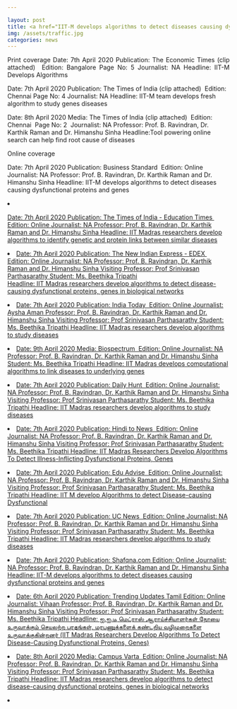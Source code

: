 ```yaml
---

layout: post
title: <a href="IIT-M develops algorithms to detect diseases causing dysfunctional proteins and genes">IIT-M develops algorithms to detect diseases causing dysfunctional proteins and genes</a>
img: /assets/traffic.jpg
categories: news
---
```


<p align="justify">Print coverage 
Date: 7th April 2020
Publication: The Economic Times (clip attached) 
Edition: Bangalore
Page No: 5
Journalist: NA
Headline: IIT-M Develops Algorithms 

Date: 7th April 2020
Publication: The Times of India (clip attached) 
Edition: Chennai
Page No: 4
Journalist: NA
Headline: IIT-M team develops fresh algorithm to study genes diseases

Date: 8th April 2020
Media: The Times of India (clip attached) 
Edition: Chennai 
Page No: 2 
Journalist: NA
Professor: Prof. B. Ravindran, Dr. Karthik Raman and Dr. Himanshu Sinha
Headline:Tool powering online search can help find root cause of diseases </p>

<p align="justify">Online coverage 

Date: 7th April 2020
Publication: Business Standard 
Edition: Online
Journalist: NA
Professor: Prof. B. Ravindran, Dr. Karthik Raman and Dr. Himanshu Sinha
Headline: IIT-M develops algorithms to detect diseases causing dysfunctional proteins and genes
<li> <a href="https://www.business-standard.com/article/pti-stories/iit-m-develops-algorithms-to-detect-diseases-causing-dysfunctional-proteins-and-genes-120040601029_1.html" </a> </li>

Date: 7th April 2020
Publication: The Times of India - Education Times 
Edition: Online
Journalist: NA
Professor: Prof. B. Ravindran, Dr. Karthik Raman and Dr. Himanshu Sinha
Headline: IIT Madras researchers develop algorithms to identify genetic and protein links between similar diseases
<li> <a href="https://educationtimes.com/article/newsroom/75007684/iit-madras-researchers-develop-algorithms-to-identify-genetic-and-protein-links-between-similar-diseases.html

Date: 7th April 2020
Publication: NDTV
Edition: Online
Journalist: Anisha Kumari 
Professor: Prof. B. Ravindran, Dr. Karthik Raman and Dr. Himanshu Sinha
Visiting Professor: Prof Srinivasan Parthasarathy
Student: Ms. Beethika Tripathi
Headline: IIT Madras Researchers Develop Algorithms To Detect Disease-Causing Dysfunctional Proteins, Genes
<li> <a href="https://www.ndtv.com/education/iit-madras-researchers-develop-algorithms-to-detect-disease-causing-dysfunctional-proteins-genes-2206982

Date: 7th April 2020
Publication: The New Indian Express - EDEX 
Edition: Online
Journalist: NA
Professor: Prof. B. Ravindran, Dr. Karthik Raman and Dr. Himanshu Sinha
Visiting Professor: Prof Srinivasan Parthasarathy
Student: Ms. Beethika Tripathi
Headline: IIT Madras researchers develop algorithms to detect disease-causing dysfunctional proteins, genes in biological networks
<li> <a href="https://www.edexlive.com/news/2020/apr/06/iit-madras-researchers-develop-algorithms-to-detect-disease-causing-dysfunctional-proteins-11134.html

Date: 7th April 2020
Publication: BW Education 
Edition: Online
Journalist: NA
Professor: Prof. B. Ravindran, Dr. Karthik Raman and Dr. Himanshu Sinha
Visiting Professor: Prof Srinivasan Parthasarathy
Student: Ms. Beethika Tripathi
Headline: IIT Madras Researchers Develop Algorithms To Detect Disease-Causing Dysfunctional Proteins
<li> <a href="http://bweducation.businessworld.in/article/IIT-Madras-Researchers-Develop-Algorithms-To-Detect-Disease-Causing-Dysfunctional-Proteins-/06-04-2020-188366/

Date: 7th April 2020
Publication: India Today 
Edition: Online
Journalist: Aysha Aman
Professor: Prof. B. Ravindran, Dr. Karthik Raman and Dr. Himanshu Sinha
Visiting Professor: Prof Srinivasan Parthasarathy
Student: Ms. Beethika Tripathi
Headline: IIT Madras researchers develop algorithms to study diseases
<li> <a href="https://www.indiatoday.in/education-today/news/story/iit-madras-researchers-develop-algorithms-to-study-diseases-1663903-2020-04-06

Date: 7th April 2020
Publication: Outlook
Edition: Online
Journalist: NA
Professor: Prof. B. Ravindran, Dr. Karthik Raman and Dr. Himanshu Sinha
Headline: IIT-M develops algorithms to detect diseases causing dysfunctional proteins and genes
<li> <a href="https://www.outlookindia.com/newsscroll/iitm-develops-algorithms-to-detect-diseases-causing-dysfunctional-proteins-and-genes/1793285

Date: 9th April 2020
Media: Biospectrum 
Edition: Online
Journalist: NA
Professor: Prof. B. Ravindran, Dr. Karthik Raman and Dr. Himanshu Sinha
Student: Ms. Beethika Tripathi
Headline: IIT Madras develops computational algorithms to link diseases to underlying genes
<li> <a href="https://www.biospectrumindia.com/news/58/16170/iit-madras-develops-computational-algorithms-to-link-diseases-to-underlying-genes.html

Date: 7th April 2020
Publication: The Week 
Edition: Online
Journalist: NA
Professor: Prof. B. Ravindran, Dr. Karthik Raman and Dr. Himanshu Sinha
Headline: IIT-M develops algorithms to detect diseases causing dysfunctional proteins and genes
<li> <a href="https://www.theweek.in/wire-updates/business/2020/04/06/mes6-tn-diseases-iitm.html

Date: 7th April 2020
Publication: Daily Hunt 
Edition: Online
Journalist: NA
Professor: Prof. B. Ravindran, Dr. Karthik Raman and Dr. Himanshu Sinha
Visiting Professor: Prof Srinivasan Parthasarathy
Student: Ms. Beethika Tripathi
Headline: IIT Madras researchers develop algorithms to study diseases
<li> <a href="https://m.dailyhunt.in/news/india/english/india+today-epaper-indiatoday/iit+madras+researchers+develop+algorithms+to+study+diseases-newsid-176443108

Date: 7th April 2020
Publication: LatestlY
Edition: Online
Journalist: NA
Professor: Prof. B. Ravindran, Dr. Karthik Raman and Dr. Himanshu Sinha
Visiting Professor: Prof Srinivasan Parthasarathy
Student: Ms. Beethika Tripathi
Headline: IIT-M Develops Algorithms to Detect Diseases Causing Dysfunctional Proteins and Genes
<li> <a href="https://www.latestly.com/agency-news/iit-m-develops-algorithms-to-detect-diseases-causing-dysfunctional-proteins-and-genes-1663003.html

Date: 7th April 2020
Publication: Hindi to News 
Edition: Online
Journalist: NA
Professor: Prof. B. Ravindran, Dr. Karthik Raman and Dr. Himanshu Sinha
Visiting Professor: Prof Srinivasan Parthasarathy
Student: Ms. Beethika Tripathi
Headline: IIT Madras Researchers Develop Algorithms To Detect Illness-Inflicting Dysfunctional Proteins, Genes
<li> <a href="https://hindi2news.com/iit-madras-researchers-develop-algorithms-to-detect-illness-inflicting-dysfunctional-proteins-genes/

Date: 7th April 2020
Publication: News Dig
Edition: Online
Journalist: NA
Professor: Prof. B. Ravindran, Dr. Karthik Raman and Dr. Himanshu Sinha
Visiting Professor: Prof Srinivasan Parthasarathy
Student: Ms. Beethika Tripathi
Headline: IIT Madras researchers develop algorithms to study diseases
<li> <a href="https://newsdig.in/news/801344671/IIT-Madras-researchers-develop-algorithms-to-study-diseases

Date: 7th April 2020
Publication: Edu Advise 
Edition: Online
Journalist: NA
Professor: Prof. B. Ravindran, Dr. Karthik Raman and Dr. Himanshu Sinha
Visiting Professor: Prof Srinivasan Parthasarathy
Student: Ms. Beethika Tripathi
Headline: IIT M develop Algorithms to detect Disease-causing Dysfunctional
<li> <a href="http://eduadvice.in/home/NewsDetail?pid=22231

Date: 7th April 2020
Publication: India Education Diary 
Edition: Online
Journalist: NA
Professor: Prof. B. Ravindran, Dr. Karthik Raman and Dr. Himanshu Sinha
Visiting Professor: Prof Srinivasan Parthasarathy
Student: Ms. Beethika Tripathi
Headline: IIT Madras Researchers develop Algorithms to detect Disease-causing Dysfunctional Proteins & Genes in Biological Networks
<li> <a href="https://indiaeducationdiary.in/iit-madras-researchers-develop-algorithms-to-detect-disease-causing-dysfunctional-proteins-genes-in-biological-networks/

Date: 7th April 2020
Publication: UC News 
Edition: Online
Journalist: NA
Professor: Prof. B. Ravindran, Dr. Karthik Raman and Dr. Himanshu Sinha
Visiting Professor: Prof Srinivasan Parthasarathy
Student: Ms. Beethika Tripathi
Headline: IIT Madras researchers develop algorithms to study diseases
<li> <a href="https://www.ucnews.in/news/IIT-Madras-researchers-develop-algorithms-to-detect-diseasecausing-dysfunctional-proteins-genes-in-biological-networks/1674439419626467.html

Date: 7th April 2020
Publication: HT Syndication.com
Edition: Online
Journalist: NA
Professor: Prof. B. Ravindran, Dr. Karthik Raman and Dr. Himanshu Sinha
Visiting Professor: Prof Srinivasan Parthasarathy
Student: Ms. Beethika Tripathi
Headline: IIT Madras Researchers develop Algorithms to detect Disease-causing Dysfunctional Proteins & Genes in Biological Networks
<li> <a href="https://www.htsyndication.com/india-education-diary/article/iit-madras-researchers-develop-algorithms-to-detect-disease-causing-dysfunctional-proteins-and-genes-in-biological-networks/41875707

Date: 7th April 2020
Publication: Shafqna.com
Edition: Online
Journalist: NA
Professor: Prof. B. Ravindran, Dr. Karthik Raman and Dr. Himanshu Sinha
Headline: IIT-M develops algorithms to detect diseases causing dysfunctional proteins and genes
<li> <a href="http://in.shafaqna.com/EN/AL/2003265

Date: 7th April 2020
Publication: Devdiscourse 
Edition: Online
Journalist: NA
Professor: Prof. B. Ravindran, Dr. Karthik Raman and Dr. Himanshu Sinha
Visiting Professor: Prof Srinivasan Parthasarathy
Student: Ms. Beethika Tripathi
Headline: IIT-M develops algorithms to detect diseases causing dysfunctional proteins and genes
<li> <a href="https://www.devdiscourse.com/article/business/995290-iit-m-develops-algorithms-to-detect-diseases-causing-dysfunctional-proteins-and-genes

Date: 6th April 2020
Publication: Trending Updates Tamil
Edition: Online
Journalist: Vihaan
Professor: Prof. B. Ravindran, Dr. Karthik Raman and Dr. Himanshu Sinha
Visiting Professor: Prof Srinivasan Parthasarathy
Student: Ms. Beethika Tripathi
Headline: ஐ.ஐ.டி மெட்ராஸ் ஆராய்ச்சியாளர்கள் நோயை உருவாக்கும் செயலற்ற புரதங்கள், மரபணுக்களைக் கண்டறிய வழிமுறைகளை உருவாக்குகின்றனர் (IIT Madras Researchers Develop Algorithms To Detect Disease-Causing Dysfunctional Proteins, Genes)
<li> <a href="https://bit.ly/2Xmgbge  

Date: 8th April 2020
Media: Navjeevan Express
Edition: Online
Journalist: NA
Professor: Prof. B. Ravindran, Dr. Karthik Raman and Dr. Himanshu Sinha
Visiting Professor: Prof Srinivasan Parthasarathy
Student: Ms. Beethika Tripathi
Headline: IIT-M Researchers develop Algorithms to detect Disease-causing Dysfunctional Proteins & Genes in Biological Networks
<li> <a href="https://www.google.com/url?q=https://navjeevanexpress.com/iit-m-researchers-develop-algorithms-to-detect-disease-causing-dysfunctional

Date: 8th April 2020
Media: Campus Varta 
Edition: Online
Journalist: NA
Professor: Prof. B. Ravindran, Dr. Karthik Raman and Dr. Himanshu Sinha
Visiting Professor: Prof Srinivasan Parthasarathy
Student: Ms. Beethika Tripathi
Headline: IIT Madras researchers develop algorithms to detect disease-causing dysfunctional proteins, genes in biological networks
<li> <a href="https://www.campusvarta.com/campus-updates/iit-madras-researchers-develop-algorithms-to-detect-disease-causing-dysfunctional-proteins-genes-in-biological-networks/ 


